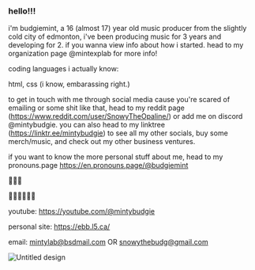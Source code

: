 ### hello!!!


i'm budgiemint, a 16 (almost 17) year old music producer from the slightly cold city of edmonton, i've been producing music for 3 years and developing for 2. if you wanna view info about how i started. head to my organization page @mintexplab for more info!

coding languages i actually know:

html, 
css (i know, embarassing right.)

to get in touch with me through social media cause you're scared of emailing or some shit like that, head to my reddit page (https://www.reddit.com/user/SnowyTheOpaline/) or add me on discord @mintybudgie. you can also head to my linktree (https://linktr.ee/mintybudgie) to see all my other socials, buy some merch/music, and check out my other business ventures.

if you want to know the more personal stuff about me, head to my pronouns.page
https://en.pronouns.page/@budgiemint



💚🤍💙

🏳️‍🌈🏳️‍🌈🏳️‍🌈




youtube: https://youtube.com/@mintybudgie

personal site: https://ebb.l5.ca/

email: mintylab@bsdmail.com OR snowythebudg@gmail.com

![Untitled design](https://github.com/user-attachments/assets/c0370f79-e18c-4703-8446-e230d0c4a358)

